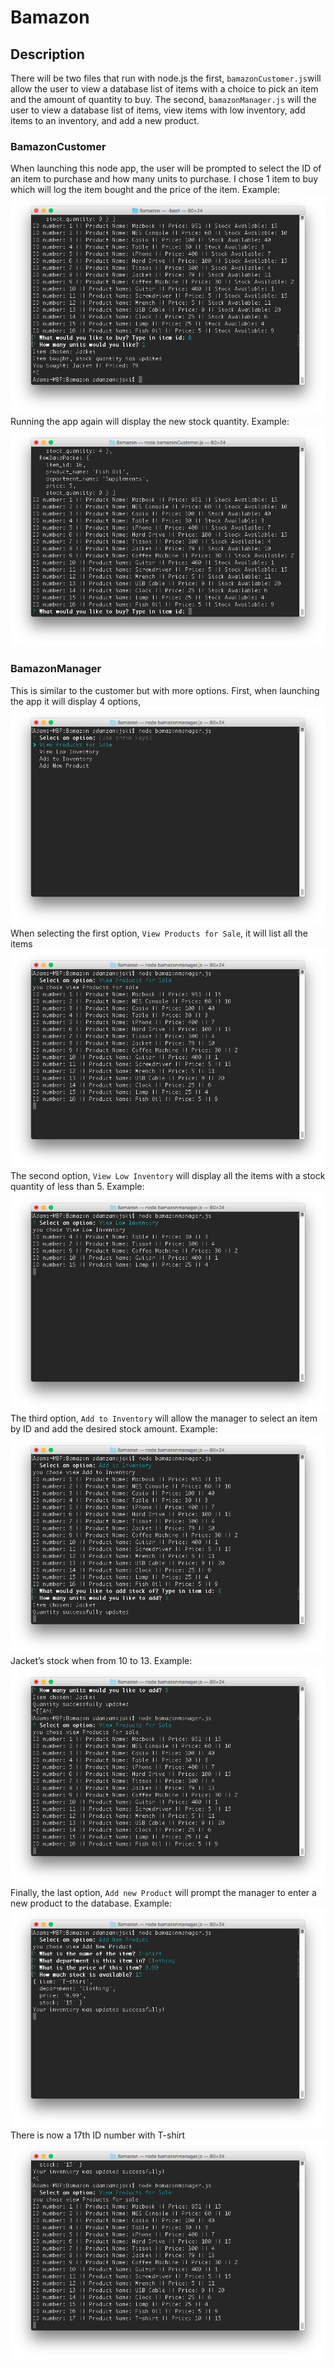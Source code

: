 # Bamazon

## Description
There will be two files that run with node.js the first,
`bamazonCustomer.js`will allow the user to view a database
list of items with a choice to pick an item and the amount
of quantity to buy. The second, `bamazonManager.js` will the
user to view a database list of items, view items with low
inventory, add items to an inventory, and add a new product.

### BamazonCustomer
When launching this node app, the user will be prompted to
select the ID of an item to purchase and how many units to 
purchase. I chose 1 item to buy which will log the item bought
and the price of the item. Example: ![screenshot1](screenshot1.png)
Running the app again will display the new stock quantity. 
Example: ![screenshot2](screenshot2.png)

### BamazonManager
This is similar to the customer but with more options. First, 
when launching the app it will display 4 options,
![screenshot3](screenshot3.png)
When selecting the first option, `View Products for Sale`, it 
will list all the items ![screenshot4](screenshot4.png)
The second option, `View Low Inventory` will display all the 
items with a stock quantity of less than 5. Example: 
![screenshot5](screenshot5.png) The third option, `Add to Inventory`
will allow the manager to select an item by ID and add
the desired stock amount. Example: ![screenshot6](screenshot6.png)
Jacket’s stock when from 10 to 13. Example: ![screenshot7](screenshot7.png)
Finally, the last option, `Add new Product` will prompt the manager to 
enter a new product to the database. Example: ![screenshot8](screenshot8.png)
There is now a 17th ID number with T-shirt ![screenshot9](screenshot9.png)
